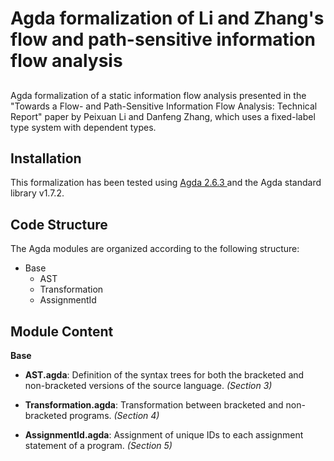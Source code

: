 # Agda formalization of Li and Zhang's flow and path-sensitive information flow analysis
## 
Agda formalization of a static information flow analysis presented in the "Towards a Flow- and Path-Sensitive Information Flow Analysis: Technical Report" paper by Peixuan Li and Danfeng Zhang, which uses a fixed-label type system with dependent types.

## Installation
This formalization has been tested using 
<a href="https://agda.readthedocs.io/en/v2.6.3/getting-started/installation.html"> Agda 2.6.3 </a> and the Agda standard library v1.7.2. 

## Code Structure
The Agda modules are organized according to the following structure:

* Base 
    * AST 
    * Transformation      
    * AssignmentId 

## Module Content

**Base**

* **AST.agda**: Definition of the syntax trees for both the bracketed and non-bracketed versions of the source language. _(Section 3)_

* **Transformation.agda**: Transformation between bracketed and non-bracketed programs. _(Section 4)_

* **AssignmentId.agda**: Assignment of unique IDs to each assignment statement of a program. _(Section 5)_